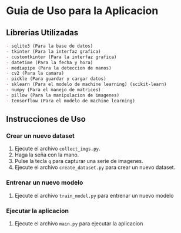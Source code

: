 # Guia de Uso para la Aplicacion

## Librerias Utilizadas
```md
- sqlite3 (Para la base de datos)
- tkinter (Para la interfaz grafica)
- customtkinter (Para la interfaz grafica)
- datetime (Para la fecha y hora)
- mediapipe (Para la deteccion de manos)
- cv2 (Para la camara)
- pickle (Para guardar y cargar datos)
- sklearn (Para el modelo de machine learning) (scikit-learn)
- numpy (Para el manejo de matrices)
- pillow (Para la manipulacion de imagenes)
- tensorflow (Para el modelo de machine learning)
```
## Instrucciones de Uso

### Crear un nuevo dataset
1. Ejecute el archivo `collect_imgs.py`.
2. Haga la seña con la mano.
3. Pulse la tecla `q` para capturar una serie de imagenes.
4. Ejecute el archivo `create_dataset.py` para crear un nuevo dataset.

### Entrenar un nuevo modelo
1. Ejecute el archivo `train_model.py` para entrenar un nuevo modelo

### Ejecutar la aplicacion
1. Ejecute el archivo `main.py` para ejecutar la aplicacion
